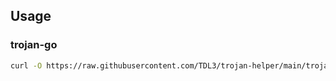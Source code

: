 ## Usage
### trojan-go
```bash
curl -O https://raw.githubusercontent.com/TDL3/trojan-helper/main/trojan-go/install.sh?token=PUT_YOUR_TOKEN_HERE && chmod +x ./install.sh && ./install.sh
```